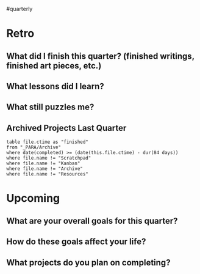 #quarterly

# Retro

## What did I finish this quarter? (finished writings, finished art pieces, etc.)

## What lessons did I learn?

## What still puzzles me?

## Archived Projects Last Quarter

```dataview
table file.ctime as "finished"
from "_PARA/Archive"
where date(completed) >= (date(this.file.ctime) - dur(84 days))
where file.name != "Scratchpad"
where file.name != "Kanban"
where file.name != "Archive"
where file.name != "Resources"
```


# Upcoming

## What are your overall goals for this quarter?

## How do these goals affect your life?

## What projects do you plan on completing?
